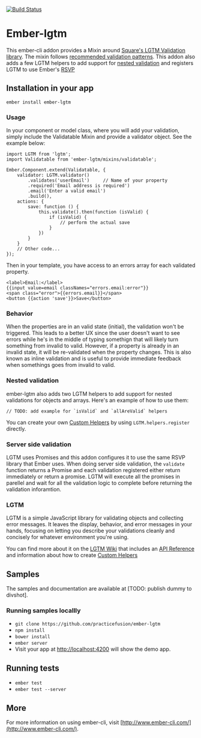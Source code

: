 [![Build Status](https://travis-ci.org/practicefusion/ember-lgtm.svg)](https://travis-ci.org/practicefusion/ember-lgtm)

# Ember-lgtm

This ember-cli addon provides a Mixin around [Square's LGTM Validation library](https://github.com/square/lgtm). The mixin follows [recommended validation patterns](http://alistapart.com/article/inline-validation-in-web-forms). This addon also adds a few LGTM helpers to add support for [nested validation](#nested-validation) and registers LGTM to use Ember's [RSVP](http://emberjs.com/api/classes/RSVP.Promise.html)

## Installation in your app

```
ember install ember-lgtm
```

### Usage

In your component or model class, where you will add your validation, simply include the Validatable Mixin and provide a validator object. See the example below:

```
import LGTM from 'lgtm';
import Validatable from 'ember-lgtm/mixins/validatable';

Ember.Component.extend(Validatable, {
    validator: LGTM.validator()
        .validates('userEmail')     // Name of your property
        .required('Email address is required')
        .email('Enter a valid email')
        .build(),
    actions: {
        save: function () {
            this.validate().then(function (isValid) {
                if (isValid) {
                    // perform the actual save
                }
            })
        }
    }
    // Other code...
});
```

Then in your template, you have access to an errors array for each validated property.

```
<label>Email:</label>
{{input value=email classNames="errors.email:error"}}
<span class="error">{{errors.email}}</span>
<button {{action 'save'}}>Save</button>
```

### Behavior

When the properties are in an valid state (initial), the validation won't be triggered. This leads to a better UX since the user doesn't want to see errors while he's in the middle of typing somethign that will likely turn something from invalid to valid. However, if a property is already in an invalid state, it will be re-validated when the property changes. This is also known as inline validation and is useful to provide immediate feedback when somethings goes from invalid to valid.

### <a name="nested-validation"></a> Nested validation

ember-lgtm also adds two LGTM helpers to add support for nested validations for objects and arrays. Here's an example of how to use them:

```
// TODO: add example for `isValid` and `allAreValid` helpers
```

You can create your own [Custom Helpers](https://github.com/square/lgtm/wiki/Custom-Helpers) by using `LGTM.helpers.register` directly.

### Server side validation

LGTM uses Promises and this addon configures it to use the same RSVP library that Ember uses. When doing server side validation, the `validate` function returns a Promise and each validation registered either return immediately or return a promise. LGTM will execute all the promises in parellel and wait for all the validation logic to complete before returning the validation inforamtion.

### LGTM

LGTM is a simple JavaScript library for validating objects and collecting error messages. It leaves the display, behavior, and error messages in your hands, focusing on letting you describe your validations cleanly and concisely for whatever environment you're using.

You can find more about it on the [LGTM Wiki](https://github.com/square/lgtm/wiki) that includes an [API Reference](https://github.com/square/lgtm/wiki/API-Reference) and information about how to create [Custom Helpers](https://github.com/square/lgtm/wiki/Custom-Helpers)

## Samples

The samples and documentation are available at [TODO: publish dummy to divshot].

### Running samples locallly

* `git clone https://github.com/practicefusion/ember-lgtm`
* `npm install`
* `bower install`
* `ember server`
* Visit your app at [http://localhost:4200](http://localhost:4200) will show the demo app.

## Running tests

* `ember test`
* `ember test --server`

## More

For more information on using ember-cli, visit [http://www.ember-cli.com/](http://www.ember-cli.com/).
